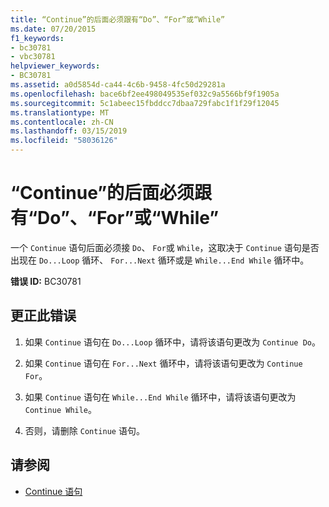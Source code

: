 ```yaml
---
title: “Continue”的后面必须跟有“Do”、“For”或“While”
ms.date: 07/20/2015
f1_keywords:
- bc30781
- vbc30781
helpviewer_keywords:
- BC30781
ms.assetid: a0d5854d-ca44-4c6b-9458-4fc50d29281a
ms.openlocfilehash: bace6bf2ee498049535ef032c9a5566bf9f1905a
ms.sourcegitcommit: 5c1abeec15fbddcc7dbaa729fabc1f1f29f12045
ms.translationtype: MT
ms.contentlocale: zh-CN
ms.lasthandoff: 03/15/2019
ms.locfileid: "58036126"
---
```

# <a name="continue-must-be-followed-by-do-for-or-while"></a>“Continue”的后面必须跟有“Do”、“For”或“While”
一个 `Continue` 语句后面必须接 `Do`、 `For`或 `While`，这取决于 `Continue` 语句是否出现在 `Do...Loop` 循环、 `For...Next` 循环或是 `While...End While` 循环中。  
  
 **错误 ID:** BC30781  
  
## <a name="to-correct-this-error"></a>更正此错误  
  
1.  如果 `Continue` 语句在 `Do...Loop` 循环中，请将该语句更改为 `Continue Do`。  
  
2.  如果 `Continue` 语句在 `For...Next` 循环中，请将该语句更改为 `Continue For`。  
  
3.  如果 `Continue` 语句在 `While...End While` 循环中，请将该语句更改为 `Continue While`。  
  
4.  否则，请删除 `Continue` 语句。  
  
## <a name="see-also"></a>请参阅

- [Continue 语句](../../visual-basic/language-reference/statements/continue-statement.md)
